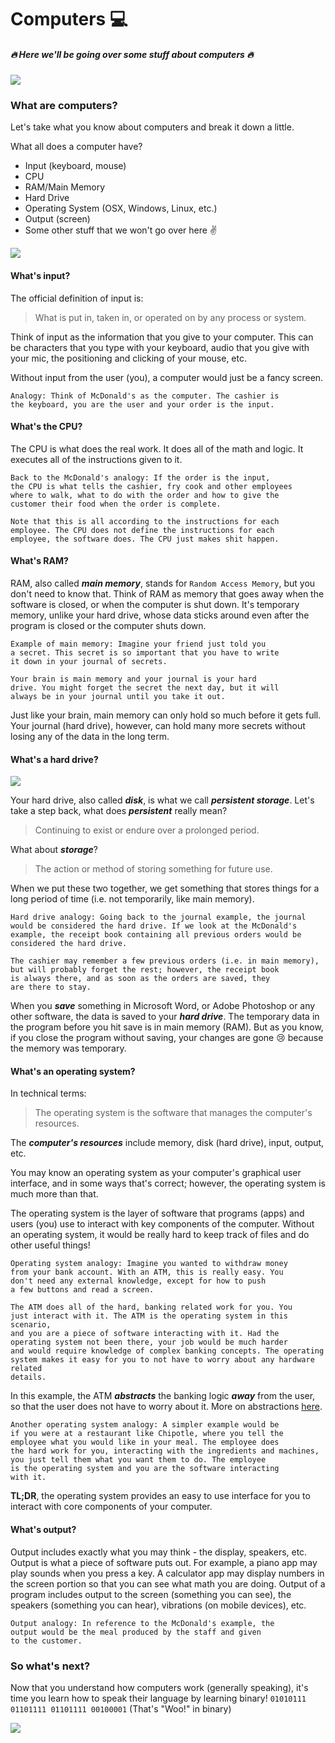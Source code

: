 # Computers :computer:
##### :fire: Here we'll be going over some stuff about computers :fire:

![](http://i.giphy.com/5r5J4JD9miis.gif)

### What are computers?
Let's take what you know about computers and break it down a little.

What all does a computer have?
* Input (keyboard, mouse)
* CPU
* RAM/Main Memory
* Hard Drive
* Operating System (OSX, Windows, Linux, etc.)
* Output (screen)
* Some other stuff that we won't go over here :v:

![](http://i.giphy.com/JuFwy0zPzd6jC.gif)

#### What's input?
The official definition of input is:

> What is put in, taken in, or operated on by any process or system.

Think of input as the information that you give to your computer. This can be characters that you type with your keyboard, audio that you give with your mic, the positioning and clicking of your mouse, etc.

Without input from the user (you), a computer would just be a fancy screen.

```
Analogy: Think of McDonald's as the computer. The cashier is 
the keyboard, you are the user and your order is the input.
```

#### What's the CPU?
The CPU is what does the real work. It does all of the math and logic. It executes all of the instructions given to it.

```
Back to the McDonald's analogy: If the order is the input,
the CPU is what tells the cashier, fry cook and other employees
where to walk, what to do with the order and how to give the
customer their food when the order is complete. 

Note that this is all according to the instructions for each
employee. The CPU does not define the instructions for each
employee, the software does. The CPU just makes shit happen.
```

#### What's RAM?
RAM, also called _**main memory**_, stands for `Random Access Memory`, but you don't need to know that. Think of RAM as memory that goes away when the software is closed, or when the computer is shut down. It's temporary memory, unlike your hard drive, whose data sticks around even after the program is closed or the computer shuts down.

```
Example of main memory: Imagine your friend just told you
a secret. This secret is so important that you have to write
it down in your journal of secrets.

Your brain is main memory and your journal is your hard
drive. You might forget the secret the next day, but it will
always be in your journal until you take it out.
```

Just like your brain, main memory can only hold so much before it gets full.
Your journal (hard drive), however, can hold many more secrets without losing
any of the data in the long term.

#### What's a hard drive?
![](http://i.giphy.com/BfqcuxcIAUGVa.gif)

Your hard drive, also called _**disk**_, is what we call _**persistent storage**_. Let's take a step back, what does _**persistent**_ really mean? 

> Continuing to exist or endure over a prolonged period.

What about _**storage**_?

> The action or method of storing something for future use.

When we put these two together, we get something that stores things for a long
period of time (i.e. not temporarily, like main memory).

```
Hard drive analogy: Going back to the journal example, the journal
would be considered the hard drive. If we look at the McDonald's
example, the receipt book containing all previous orders would be
considered the hard drive.

The cashier may remember a few previous orders (i.e. in main memory),
but will probably forget the rest; however, the receipt book
is always there, and as soon as the orders are saved, they
are there to stay.
```

When you _**save**_ something in Microsoft Word, or Adobe Photoshop
or any other software, the data is saved to your _**hard drive**_.
The temporary data in the program before you hit save is in main
memory (RAM). But as you know, if you close the program without saving, your changes are gone :cry: because the memory was temporary.

#### What's an operating system?
In technical terms:

> The operating system is the software that manages the computer's resources.

The _**computer's resources**_ include memory, disk (hard drive), input, output, etc. 

You may know an operating system as your computer's graphical user interface, and in some ways that's correct; however, the operating system is much more than that.

The operating system is the layer of software that programs (apps)
and users (you) use to interact with key components of the computer. Without an operating system, it would be really hard to keep track of files and do other useful things!

```
Operating system analogy: Imagine you wanted to withdraw money
from your bank account. With an ATM, this is really easy. You
don't need any external knowledge, except for how to push
a few buttons and read a screen. 

The ATM does all of the hard, banking related work for you. You 
just interact with it. The ATM is the operating system in this scenario,
and you are a piece of software interacting with it. Had the
operating system not been there, your job would be much harder
and would require knowledge of complex banking concepts. The operating
system makes it easy for you to not have to worry about any hardware related
details.
```

In this example, the ATM _**abstracts**_ the banking logic _**away**_ from the user, so that the user does not have to worry about it. More on abstractions [here](https://en.wikipedia.org/wiki/Abstraction_(software_engineering)).


```
Another operating system analogy: A simpler example would be
if you were at a restaurant like Chipotle, where you tell the
employee what you would like in your meal. The employee does
the hard work for you, interacting with the ingredients and machines,
you just tell them what you want them to do. The employee
is the operating system and you are the software interacting
with it.
```

**TL;DR**, the operating system provides an easy to use interface for you to interact with core components of your computer.

#### What's output?
Output includes exactly what you may think - the display, speakers, etc. Output is what a piece of software puts out. For example, a piano app may play sounds when you press a key. A calculator app may display numbers in the screen portion so that you can see what math you are doing. Output of a program includes output to the screen (something you can see), the speakers (something you can hear), vibrations (on mobile devices), etc.

```
Output analogy: In reference to the McDonald's example, the
output would be the meal produced by the staff and given
to the customer.
```

### So what's next?
Now that you understand how computers work (generally speaking), it's time you learn how to speak their language by learning binary! `01010111 01101111 01101111 00100001` (That's "Woo!" in binary)

![](http://i.giphy.com/JIX9t2j0ZTN9S.gif)

